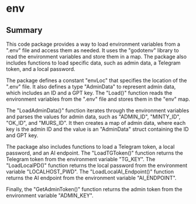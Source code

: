 # env

## Summary

This code package provides a way to load environment variables from a ".env" file and access them as needed. It uses the "godotenv" library to read the environment variables and store them in a map. The package also includes functions to load specific data, such as admin data, a Telegram token, and a local password.

The package defines a constant "envLoc" that specifies the location of the ".env" file. It also defines a type "AdminData" to represent admin data, which includes an ID and a GPT key. The "Load()" function reads the environment variables from the ".env" file and stores them in the "env" map.

The "LoadAdminData()" function iterates through the environment variables and parses the values for admin data, such as "ADMIN_ID", "MINTY_ID", "OK_ID", and "MURS_ID". It then creates a map of admin data, where each key is the admin ID and the value is an "AdminData" struct containing the ID and GPT key.

The package also includes functions to load a Telegram token, a local password, and an AI endpoint. The "LoadTGToken()" function returns the Telegram token from the environment variable "TG_KEY". The "LoadLocalPD()" function returns the local password from the environment variable "LOCALHOST_PWD". The "LoadLocalAI_Endpoint()" function returns the AI endpoint from the environment variable "AI_ENDPOINT".

Finally, the "GetAdminToken()" function returns the admin token from the environment variable "ADMIN_KEY".



